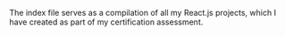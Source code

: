 The index file serves as a compilation of all my React.js projects, which I have created as part of my certification assessment.
